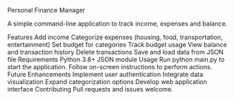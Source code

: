 Personal Finance Manager

A simple command-line application to track income, expenses and balance.

Features
Add income
Categorize expenses (housing, food, transportation, entertainment)
Set budget for categories
Track budget usage
View balance and transaction history
Delete transactions
Save and load data from JSON file
Requirements
Python 3.8+
JSON module
Usage
Run python main.py to start the application.
Follow on-screen instructions to perform actions.
Future Enhancements
Implement user authentication
Integrate data visualization
Expand categorization options
Develop web application interface
Contributing
Pull requests and issues welcome.

